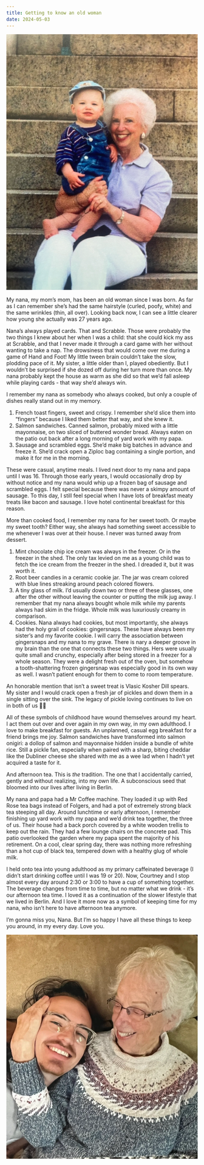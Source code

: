 ```yaml
---
title: Getting to know an old woman
date: 2024-05-03
---
```


![nana and me, 2000-something](/assets/pics/getting-to-know-an-old-woman/1.webp)

My nana, my mom’s mom, has been an old woman since I was born. As far as I can remember she’s had the same hairstyle (curled, poofy, white) and the same wrinkles (thin, all over). Looking back now, I can see a little clearer how young she actually was 27 years ago.

Nana’s always played cards. That and Scrabble. Those were probably the two things I knew about her when I was a child: that she could kick my ass at Scrabble, and that I never made it through a card game with her without wanting to take a nap. The drowsiness that would come over me during a game of Hand and Foot! My little tween brain couldn’t take the slow, plodding pace of it. My sister, a little older than I, played obediently. But I wouldn’t be surprised if she dozed off during her turn more than once. My nana probably kept the house as warm as she did so that we’d fall asleep while playing cards - that way she’d always win.

I remember my nana as somebody who always cooked, but only a couple of dishes really stand out in my memory.

1. French toast fingers, sweet and crispy. I remember she’d slice them into “fingers” because I liked them better that way, and she knew it.
2. Salmon sandwiches. Canned salmon, probably mixed with a little mayonnaise, on two sliced of buttered wonder bread. Always eaten on the patio out back after a long morning of yard work with my papa.
3. Sausage and scrambled eggs. She’d make big batches in advance and freeze it. She’d crack open a Ziploc bag containing a single portion, and make it for me in the morning.

These were casual, anytime meals. I lived next door to my nana and papa until I was 16. Through those early years, I would occasionally drop by without notice and my nana would whip up a frozen bag of sausage and scrambled eggs. I felt special because there was never a skimpy amount of sausage. To this day, I still feel special when I have lots of breakfast meaty treats like bacon and sausage. I love hotel continental breakfast for this reason.

More than cooked food, I remember my nana for her sweet tooth. Or maybe my sweet tooth? Either way, she always had something sweet accessible to me whenever I was over at their house. I never was turned away from dessert.

1. Mint chocolate chip ice cream was always in the freezer. Or in the freezer in the shed. The only tax levied on me as a young child was to fetch the ice cream from the freezer in the shed. I dreaded it, but it was worth it.
2. Root beer candies in a ceramic cookie jar. The jar was cream colored with blue lines streaking around peach colored flowers.
3. A tiny glass of milk. I’d usually down two or three of these glasses, one after the other without leaving the counter or putting the milk jug away. I remember that my nana always bought whole milk while my parents always had skim in the fridge. Whole milk was luxuriously creamy in comparison.
4. Cookies. Nana always had cookies, but most importantly, she always had the holy grail of cookies: gingersnaps. These have always been my sister’s and my favorite cookie. I will carry the association between gingersnaps and my nana to my grave. There is nary a deeper groove in my brain than the one that connects these two things. Hers were usually quite small and crunchy, especially after being stored in a freezer for a whole season. They were a delight fresh out of the oven, but somehow a tooth-shattering frozen gingersnap was especially good in its own way as well. I wasn’t patient enough for them to come to room temperature.

An honorable mention that isn’t a sweet treat is Vlasic Kosher Dill spears. My sister and I would crack open a fresh jar of pickles and down them in a single sitting over the sink. The legacy of pickle loving continues to live on in both of us 🥒😋

All of these symbols of childhood have wound themselves around my heart. I act them out over and over again in my own way, in my own adulthood. I love to make breakfast for guests. An unplanned, casual egg breakfast for a friend brings me joy. Salmon sandwiches have transformed into salmon onigiri: a dollop of salmon and mayonnaise hidden inside a bundle of white rice. Still a pickle fan, especially when paired with a sharp, biting cheddar like the Dubliner cheese she shared with me as a wee lad when I hadn’t yet acquired a taste for it.

And afternoon tea. This is _the_ tradition. The one that I accidentally carried, gently and without realizing, into my own life. A subconscious seed that bloomed into our lives after living in Berlin.

My nana and papa had a Mr Coffee machine. They loaded it up with Red Rose tea bags instead of Folgers, and had a pot of extremely strong black tea steeping all day. Around lunchtime or early afternoon, I remember finishing up yard work with my papa and we’d drink tea together, the three of us. Their house had a back porch covered by a white wooden trellis to keep out the rain. They had a few lounge chairs on the concrete pad. This patio overlooked the garden where my papa spent the majority of his retirement. On a cool, clear spring day, there was nothing more refreshing than a hot cup of black tea, tempered down with a healthy glug of whole milk.

I held onto tea into young adulthood as my primary caffeinated beverage (I didn’t start drinking coffee until I was 19 or 20). Now, Courtney and I stop almost every day around 2:30 or 3:00 to have a cup of something together. The beverage changes from time to time, but no matter what we drink - it’s our afternoon tea time. I loved it as a continuation of the slower lifestyle that we lived in Berlin. And I love it more now as a symbol of keeping time for my nana, who isn’t here to have afternoon tea anymore.

I’m gonna miss you, Nana. But I’m so happy I have all these things to keep you around, in my every day. Love you.

![nana and me, 2023](/assets/pics/getting-to-know-an-old-woman/2.webp)
